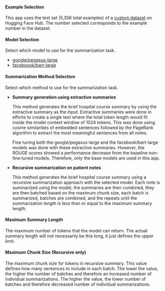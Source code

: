 #### Example Selection
This app uses the test set (5,356 total examples) of a [custom dataset](https://huggingface.co/datasets/dmacres/mimiciii-hospitalcourse-meta/viewer/default/test) on Hugging Face Hub. The number selected corresponds to the example number in the dataset.

#### Model Selection
Select which model to use for the summarization task.
- [google/pegasus-large](https://huggingface.co/google/pegasus-large)
- [faceboook/bart-large](https://huggingface.co/facebook/bart-large)

#### Summarization Method Selection
Select which method to use for the summarization task.
- **Summary generation using extractive summaries**

  This method generates the brief hospital course summary by using the extractive summary as the input. Extractive summaries were done in efforts to create a single text where the total token length would fit inside the model context window of 1024 tokens. This was done using cosine similarities of embedded sentences followed by the PageRank algorithm to extract the most meaningful sentences from all notes.

  Fine tuning both the google/pegasus-large and the facebook/bart-large models was done with these extractive summaries. However, the ROUGE scores showed a performance decrease from the baseline non-fine tuned models. Therefore, only the base models are used in this app.
  
- **Recursive summarization on patient notes**

  This method generates the brief hospital course summary using a recursive summarization approach with the selected model. Each note is summarized using the model, the summaries are then combined, they are then batched based on the maximum chunk size, each batch is summarized, batches are combined, and the repeats until the summarization length is less than or equal to the maximum summary length.

#### Maximum Summary Length
The maximum number of tokens that the model can return. The actual summary length will not necessarily be this long, it just defines the upper limit.

#### Maximum Chunk Size (Recursive only)
The maximum chunk size for tokens in recursive summary. This value defines how many sentences to include in each batch. The lower the value, the higher the number of batches and therefore an increased number of individual summarizations. The higher the value, the lower number of batches and therefore decreased number of individual summarizations.

